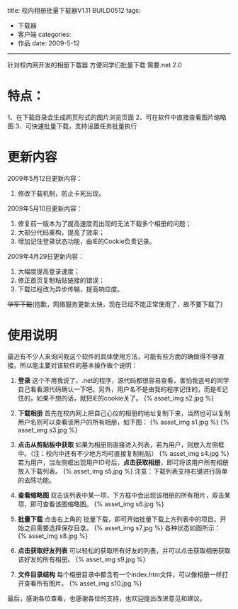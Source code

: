 title: 校内相册批量下载器V1.11 BUILD0512
tags:
- 下载器
- 客户端
categories:
- 作品
date: 2009-5-12
---

针对校内网开发的相册下载器
 方便同学们批量下载
 需要.net 2.0

# 特点：
 1、在下载目录会生成网页形式的图片浏览页面
 2、可在软件中直接查看图片缩略图
 3、可快速批量下载，支持设置任务批量执行

# 更新内容
2009年5月12日更新内容：
 1. 修改下载机制，防止卡死出现。

2009年5月10日更新内容：
 1. 修复前一版本为了提高速度而出现的无法下载多个相册的问题；
 2. 大部分代码重构，提高了效率；
 3. 增加记住登录状态功能，由IE的Cookie负责记录。

2009年4月29日更新内容：
 1. 大幅度提高登录速度；
 2. 修正首页复制粘贴链接的错误；
 3. 下载过程改为异步传输，提高响应度。

~~华军下载~~(抱歉，网络服务更新太快，现在已经不能正常使用了，故不要下载了)

# 使用说明

最近有不少人来询问我这个软件的具体使用方法，可能有些方面的确做得不够直接。所以能主要对该软件的基本操作做个说明：


1. **登录**
这个不用我说了，.net的程序，源代码都很容易查看，害怕我盗号的同学自己看看源代码确认一下吧。另外，用户名不是由我的程序记住的，而是IE记住的，如果不想的话，就把IE的cookie关了。
{% asset_img s2.jpg %}

2. **下载相册**
首先在校内网上把自己心仪的相册的地址复制下来，当然也可以复制用户名则可以查看该用户的所有相册，如下图：
{% asset_img s1.jpg %}
{% asset_img s3.jpg %}

3. **点击从剪贴板中获取**
如果为相册则直接进入列表，若为用户，则放入左侧框中。（注：校内中还有不少地方均可直接复制粘贴）
{% asset_img s4.jpg %}
若为用户，当左侧框出现用户ID号后，**点击获取相册**，即可将该用户所有相册放入下载列表。
{% asset_img s5.jpg %}
注意：下载列表支持右键进行简单的去除功能。

4. **查看缩略图**
双击该列表中某一项，下方框中会出现该相册的所有相片，双击某项，即可查看该图缩略图。
{% asset_img s6.jpg %}

5. **批量下载**
点击右上角的 批量下载，即可开始批量下载上方列表中的项目。开始之前需要选择保存目录。
{% asset_img s7.jpg %}
各种状态如图所示：
{% asset_img s8.jpg %}

6. **点击获取好友列表**
可以轻松的获取所有好友的列表，并可以点击获取相册获取该好友的所有相册。
{% asset_img s9.jpg %}

7. **文件目录结构**
每个相册目录中都含有一个index.htm文件，可以像相册一样打开查看所有图片。
{% asset_img s10.jpg %}

最后，感谢各位查看，也感谢各位的支持，也欢迎提出改进意见和建议。
